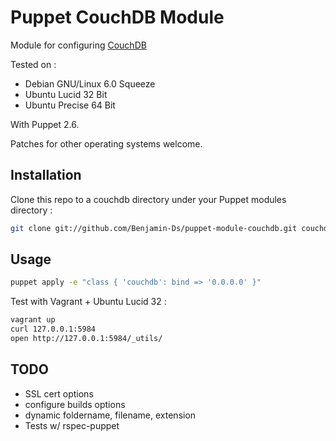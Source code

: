# Puppet CouchDB Module

Module for configuring [CouchDB](http://couchdb.apache.org/)

Tested on :

* Debian GNU/Linux 6.0 Squeeze
* Ubuntu Lucid 32 Bit
* Ubuntu Precise 64 Bit

With Puppet 2.6.

Patches for other operating systems welcome.

## Installation

Clone this repo to a couchdb directory under your Puppet modules directory :

```bash
git clone git://github.com/Benjamin-Ds/puppet-module-couchdb.git couchdb
```

## Usage

```bash
puppet apply -e "class { 'couchdb': bind => '0.0.0.0' }"
```

Test with Vagrant + Ubuntu Lucid 32 :

```bash
vagrant up
curl 127.0.0.1:5984
open http://127.0.0.1:5984/_utils/
```

## TODO

* SSL cert options
* configure builds options
* dynamic foldername, filename, extension
* Tests w/ rspec-puppet

